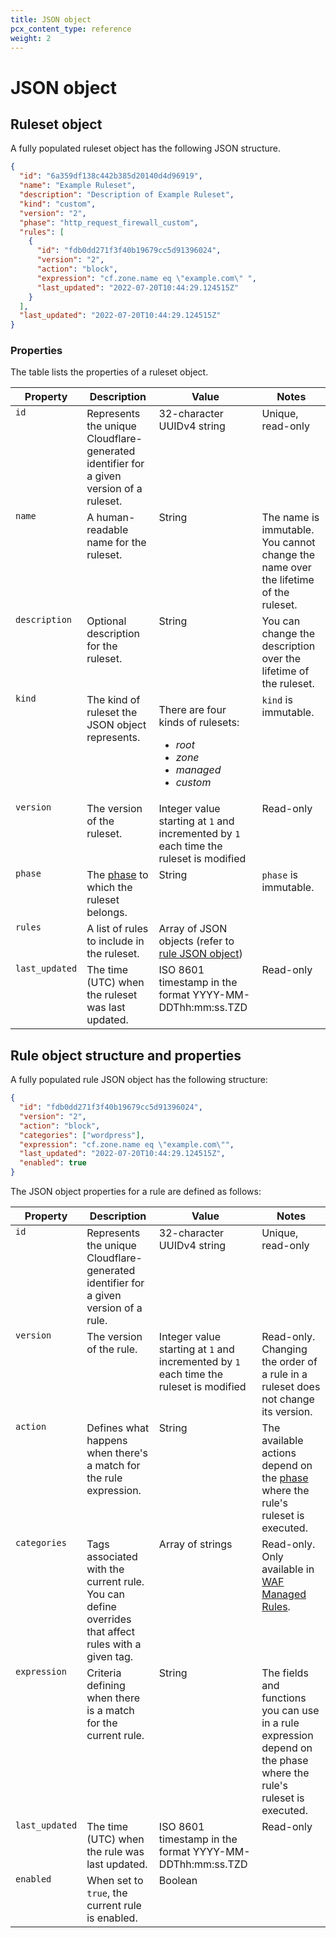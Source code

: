 ```yaml
---
title: JSON object
pcx_content_type: reference
weight: 2
---
```


# JSON object

## Ruleset object

A fully populated ruleset object has the following JSON structure.

```json
{
  "id": "6a359df138c442b385d20140d4d96919",
  "name": "Example Ruleset",
  "description": "Description of Example Ruleset",
  "kind": "custom",
  "version": "2",
  "phase": "http_request_firewall_custom",
  "rules": [
    {
      "id": "fdb0dd271f3f40b19679cc5d91396024",
      "version": "2",
      "action": "block",
      "expression": "cf.zone.name eq \"example.com\" ",
      "last_updated": "2022-07-20T10:44:29.124515Z"
    }
  ],
  "last_updated": "2022-07-20T10:44:29.124515Z"
}
```

### Properties

The table lists the properties of a ruleset object.

<table>
  <thead>
    <tr>
      <th>Property</th>
      <th>Description</th>
      <th>Value</th>
      <th>Notes</th>
    </tr>
  </thead>
  <tbody style="vertical-align:top">
    <tr>
      <td>
        <code>id</code>
      </td>
      <td>
        Represents the unique Cloudflare-generated identifier for a given version of a ruleset.
      </td>
      <td>32-character UUIDv4 string</td>
      <td>Unique, read-only</td>
    </tr>
    <tr>
      <td>
        <code>name</code>
      </td>
      <td>A human-readable name for the ruleset.</td>
      <td>String</td>
      <td>The name is immutable. You cannot change the name over the lifetime of the ruleset.</td>
    </tr>
    <tr>
      <td>
        <code>description</code>
      </td>
      <td>Optional description for the ruleset.</td>
      <td>String</td>
      <td>You can change the description over the lifetime of the ruleset.</td>
    </tr>
    <tr>
      <td>
        <code>kind</code>
      </td>
      <td>The kind of ruleset the JSON object represents.</td>
      <td>
        <p>
          There are four kinds of rulesets:
          <ul>
            <li>
              <em>root</em>
            </li>
            <li>
              <em>zone</em>
            </li>
            <li>
              <em>managed</em>
            </li>
            <li>
              <em>custom</em>
            </li>
          </ul>
        </p>
      </td>
      <td>
        <code>kind</code> is immutable.
      </td>
    </tr>
    <tr>
      <td>
        <code>version</code>
      </td>
      <td>The version of the ruleset.</td>
      <td>
        Integer value starting at <code>1</code> and incremented by <code>1</code> each time the
        ruleset is modified
      </td>
      <td>Read-only</td>
    </tr>
    <tr>
      <td>
        <code>phase</code>
      </td>
      <td>The <a href="/ruleset-engine/about/phases/">phase</a> to which the ruleset belongs.</td>
      <td>String</td>
      <td>
        <code>phase</code> is immutable.
      </td>
    </tr>
    <tr>
      <td>
        <code>rules</code>
      </td>
      <td>A list of rules to include in the ruleset.</td>
      <td>
        Array of JSON objects (refer to <a href="#rule-object-structure-and-properties">rule JSON object</a>)
      </td>
      <td></td>
    </tr>
    <tr>
      <td>
        <code>last_updated</code>
      </td>
      <td>The time (UTC) when the ruleset was last updated.</td>
      <td>ISO 8601 timestamp in the format YYYY-MM-DDThh:mm:ss.TZD</td>
      <td>Read-only</td>
    </tr>
  </tbody>
</table>

## Rule object structure and properties

A fully populated rule JSON object has the following structure:

```json
{
  "id": "fdb0dd271f3f40b19679cc5d91396024",
  "version": "2",
  "action": "block",
  "categories": ["wordpress"],
  "expression": "cf.zone.name eq \"example.com\"",
  "last_updated": "2022-07-20T10:44:29.124515Z",
  "enabled": true
}
```

The JSON object properties for a rule are defined as follows:

<table>
  <thead>
    <tr>
      <th>Property</th>
      <th>Description</th>
      <th>Value</th>
      <th>Notes</th>
    </tr>
  </thead>
  <tbody style="vertical-align:top">
    <tr>
      <td>
        <code>id</code>
      </td>
      <td>Represents the unique Cloudflare-generated identifier for a given version of a rule.</td>
      <td>32-character UUIDv4 string</td>
      <td>Unique, read-only</td>
    </tr>
    <tr>
      <td>
        <code>version</code>
      </td>
      <td>The version of the rule.</td>
      <td>
        Integer value starting at <code>1</code> and incremented by <code>1</code> each time the
        ruleset is modified
      </td>
      <td>Read-only. Changing the order of a rule in a ruleset does not change its version.</td>
    </tr>
    <tr>
      <td>
        <code>action</code>
      </td>
      <td>Defines what happens when there's a match for the rule expression.</td>
      <td>String</td>
      <td>The available actions depend on the <a href="/ruleset-engine/about/phases/">phase</a> where the rule's ruleset is executed.</td>
    </tr>
    <tr>
      <td>
        <code>categories</code>
      </td>
      <td>
        Tags associated with the current rule. You can define overrides that affect rules with a
        given tag.
      </td>
      <td>Array of strings</td>
      <td>Read-only. Only available in <a href="/waf/managed-rules/">WAF Managed Rules</a>.</td>
    </tr>
    <tr>
      <td>
        <code>expression</code>
      </td>
      <td>Criteria defining when there is a match for the current rule.</td>
      <td>String</td>
      <td>
        The fields and functions you can use in a rule expression depend on the phase where the
        rule's ruleset is executed.
      </td>
    </tr>
    <tr>
      <td>
        <code>last_updated</code>
      </td>
      <td>The time (UTC) when the rule was last updated.</td>
      <td>ISO 8601 timestamp in the format YYYY-MM-DDThh:mm:ss.TZD</td>
      <td>Read-only</td>
    </tr>
    <tr>
      <td>
        <code>enabled</code>
      </td>
      <td>
        When set to <code>true</code>, the current rule is enabled.
      </td>
      <td>Boolean</td>
      <td></td>
    </tr>
  </tbody>
</table>
